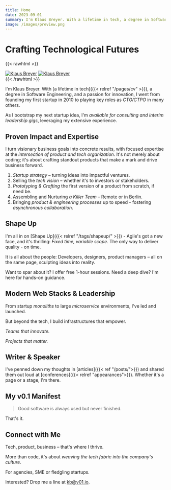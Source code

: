 ```yaml
---
title: Home
date: 2023-09-01
summary: I'm Klaus Breyer. With a lifetime in tech, a degree in Software Engineering, and a passion for innovation, I went from founding my first startup in 2010 to playing key roles as CTO/CTPO in many others.
image: /images/preview.png
---
```


# Crafting Technological Futures

{{< rawhtml >}}

<div class="home">
<a href="/images/klaus-breyer-a-full.jpg"><img src="/images/klaus-breyer-a-small.jpg" alt="Klaus Breyer" /></a>
<a href="/images/klaus-breyer-b-full.jpg"><img src="/images/klaus-breyer-b-small.jpg" alt="Klaus Breyer" /></a>
</div>
{{< /rawhtml >}}

I'm Klaus Breyer. With [a lifetime in tech]({{< relref "/pages/cv" >}}), a degree in Software Engineering, and a passion for innovation, I went from founding my first startup in 2010 to playing key roles as _CTO/CTPO_ in many others.

As I bootstrap my next startup idea, I'm _available for consulting and interim leadership gigs_, leveraging my extensive experience.

## Proven Impact and Expertise

I turn visionary business goals into concrete results, with focused expertise at the _intersection of product and tech organization_.
It's not merely about coding; it's about crafting standout products that make a mark and drive business forward.

1. _Startup strategy_ – turning ideas into impactful ventures.
1. Selling the _tech vision_ – whether it's to investors or stakeholders.
1. _Prototyping & Crafting_ the first version of a product from scratch, if need be.
1. Assembling and Nurturing _a Killer Team_ – Remote or in Berlin.
1. Bringing _product & engineering processes_ up to speed - fostering _asynchronous collaboration_.

## Shape Up

I'm all in on [Shape Up]({{< relref "/tags/shapeup/" >}}) - Agile's got a new face, and it's thrilling: _Fixed time, variable scope_. The only way to deliver quality - on time.

It is all about the people: Developers, designers, product managers – all on the same page, sculpting ideas into reality.

Want to spar about it? I offer free 1-hour sessions. Need a deep dive? I'm here for hands-on guidance.

## Modern Web Stacks & Leadership

From startup _monoliths_ to large _microservice_ environments, I've led and launched.

But beyond the tech, I build infrastructures that empower.

_Teams that innovate._

_Projects that matter._

## Writer & Speaker

I've penned down my thoughts in [articles]({{< ref "/posts/">}}) and shared them out loud at [conferences]({{< relref "appearances">}}). Whether it's a page or a stage, I'm there.

## My v0.1 Manifest

> Good software is always used but never finished.

That's it.

## Connect with Me

Tech, product, business – that's where I thrive.

More than code, it's about _weaving the tech fabric into the company's culture_.

For agencies, SME or fledgling startups.

Interested? Drop me a line at [kb@v01.io](mailto:kb@v01.io).
